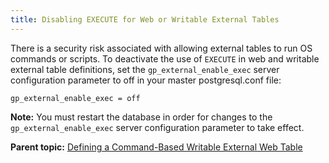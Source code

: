 ```yaml
---
title: Disabling EXECUTE for Web or Writable External Tables 
---
```


There is a security risk associated with allowing external tables to run OS commands or scripts. To deactivate the use of `EXECUTE` in web and writable external table definitions, set the `gp_external_enable_exec` server configuration parameter to off in your master postgresql.conf file:

```
gp_external_enable_exec = off

```

**Note:** You must restart the database in order for changes to the `gp_external_enable_exec` server configuration parameter to take effect.

**Parent topic:** [Defining a Command-Based Writable External Web Table](../../load/topics/g-defining-a-command-based-writable-external-web-table.html)

